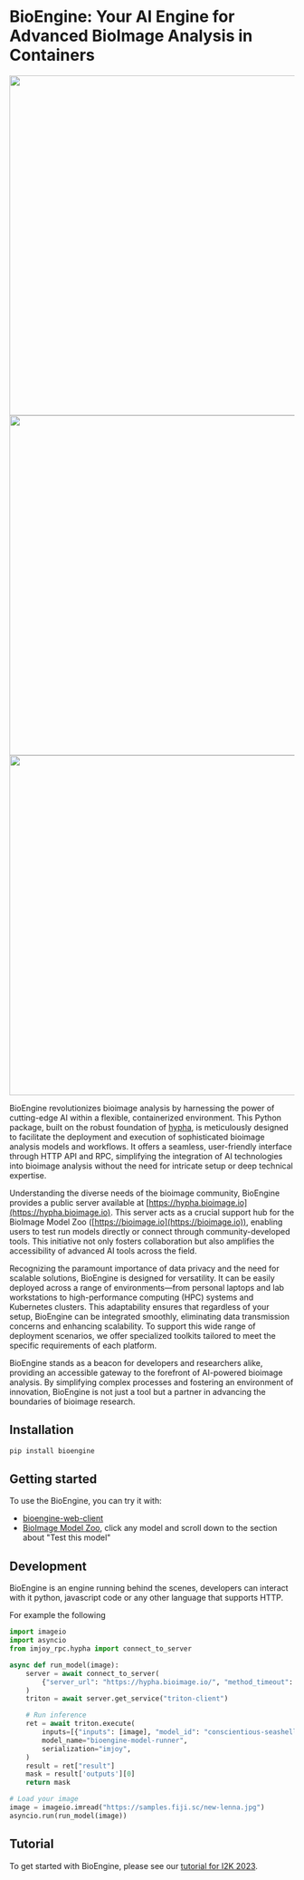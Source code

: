 # BioEngine: Your AI Engine for Advanced BioImage Analysis in Containers

<img src='bioengine-logo-black.svg' width='600'>
<img src='bioengine-logo-white.svg' width='600'>
<img src='bioengine-logo-gray.svg' width='600'>

BioEngine revolutionizes bioimage analysis by harnessing the power of cutting-edge AI within a flexible, containerized environment. This Python package, built on the robust foundation of [hypha](https://github.com/amun-ai/hypha), is meticulously designed to facilitate the deployment and execution of sophisticated bioimage analysis models and workflows. It offers a seamless, user-friendly interface through HTTP API and RPC, simplifying the integration of AI technologies into bioimage analysis without the need for intricate setup or deep technical expertise.

Understanding the diverse needs of the bioimage community, BioEngine provides a public server available at [https://hypha.bioimage.io](https://hypha.bioimage.io). This server acts as a crucial support hub for the BioImage Model Zoo ([https://bioimage.io](https://bioimage.io)), enabling users to test run models directly or connect through community-developed tools. This initiative not only fosters collaboration but also amplifies the accessibility of advanced AI tools across the field.

Recognizing the paramount importance of data privacy and the need for scalable solutions, BioEngine is designed for versatility. It can be easily deployed across a range of environments—from personal laptops and lab workstations to high-performance computing (HPC) systems and Kubernetes clusters. This adaptability ensures that regardless of your setup, BioEngine can be integrated smoothly, eliminating data transmission concerns and enhancing scalability. To support this wide range of deployment scenarios, we offer specialized toolkits tailored to meet the specific requirements of each platform.

BioEngine stands as a beacon for developers and researchers alike, providing an accessible gateway to the forefront of AI-powered bioimage analysis. By simplifying complex processes and fostering an environment of innovation, BioEngine is not just a tool but a partner in advancing the boundaries of bioimage research.

## Installation

```bash
pip install bioengine
```

## Getting started

To use the BioEngine, you can try it with:
 - [bioengine-web-client](https://bioimage-io.github.io/bioengine-web-client/)
 - [BioImage Model Zoo](https://bioimage.io), click any model and scroll down to the section about "Test this model"

## Development

BioEngine is an engine running behind the scenes, developers can interact with it python, javascript code or any other language that supports HTTP.

For example the following 

```python
import imageio
import asyncio
from imjoy_rpc.hypha import connect_to_server

async def run_model(image):
    server = await connect_to_server(
        {"server_url": "https://hypha.bioimage.io/", "method_timeout": 3000}
    )
    triton = await server.get_service("triton-client")

    # Run inference
    ret = await triton.execute(
        inputs=[{"inputs": [image], "model_id": "conscientious-seashell"}],
        model_name="bioengine-model-runner",
        serialization="imjoy",
    )
    result = ret["result"]
    mask = result['outputs'][0]
    return mask

# Load your image
image = imageio.imread("https://samples.fiji.sc/new-lenna.jpg")
asyncio.run(run_model(image))
```

## Tutorial

To get started with BioEngine, please see our [tutorial for I2K 2023](https://slides.imjoy.io/?slides=https://raw.githubusercontent.com/bioimage-io/BioEngine/main/slides/i2k-2023-bioengine-workshop.md).

